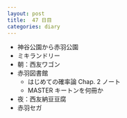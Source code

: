 ```yaml
---
layout: post
title:  47 日目
categories: diary
---
```


* 神谷公園から赤羽公園
* ミキランドリー
* 朝：西友ワゴン
* 赤羽図書館
  * はじめての確率論 Chap. 2 ノート
  * MASTER キートンを何冊か
* 夜：西友納豆豆腐
* 赤羽セガ
